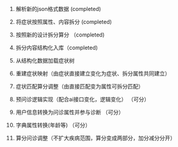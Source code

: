 1. 解析新的json格式数据  (completed)

2. 将症状按照属性、内容拆分 (completed)

3. 按照新的设计拆分算分 （completed)

5. 拆分内容结构化入库（completed)

5. 从结构化数据加载症状树

6. 重建症状映射（由症状直接建立变化为症状、拆分属性共同建立）

7. 症状匹配算分调整（由直接匹配变为属性可拆分匹配） 

8. 预问诊逻辑实现（配合ai接口变化，逻辑变化） （可分）

9. 用户信息转换为问诊属性并参与诊断 （可分）

10. 字典属性转换(年龄等) （可分）

11. 算分问诊调整（不扩大疾病范围，算分变成两部分，加分减分分开）


